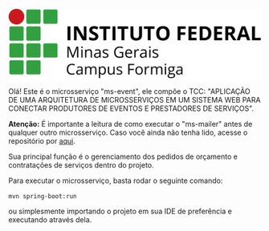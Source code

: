 ![campus-formiga.jpg](doc/images/campus-formiga.jpg)

Olá! Este é o microsserviço "ms-event", ele compõe o TCC: "APLICAÇÃO DE UMA ARQUITETURA DE MICROSSERVIÇOS EM UM
SISTEMA WEB PARA CONECTAR PRODUTORES DE EVENTOS E PRESTADORES DE SERVIÇOS".

**Atenção:** É importante a leitura de como executar o "ms-mailer" antes de qualquer outro microsserviço. Caso você 
ainda não tenha lido, acesse o repositório por <a href="https://github.com/gabrielga-dev/tcc-ms-mailer">aqui</a>.

Sua principal função é o gerenciamento dos pedidos de orçamento e contratações de serviços dentro do projeto.

Para executar o microsserviço, basta rodar o seguinte comando:
```
mvn spring-boot:run
```
ou simplesmente importando o projeto em sua IDE de preferência e executando através dela.